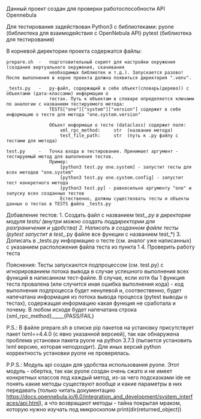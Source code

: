 Данный проект создан для проверки работоспособности API Opennebula


Для тестирования задействован Python3 с библиотеками:
    pyone   (библиотека для взаимодействия с OpenNebula API)
    pytest  (библиотека для тестирования)


В корневой директории проекта содержатся файлы:

    prepare.sh  -   подготовительный скрипт для настройки окружения (создания виртуального окружения, скачивания
                    необходимых библиотек и т.д.). Запускается разово! После выполнения в корне проекта должна появиться директория ".venv". 

    _tests.py   -   py-файл, содержащий в себе объект(словарь(дерево)) с объектами (дата-классами) информации о
                    тестах. Путь к объектам в словаре определяется ключами по аналогии с названием тестируемого метода:
                    TESTS["one"]["system"]["version"] содержит в себе информацию о тесте для метода "one.system.version"

                    Объект информаци о тесте (dataclass) содержит поля:
                        xml_rpc_method:     str  (название метода)
                        test_file_path:     str  (путь к .py файлу с тестами для метода)

    test.py     -   Точка входа в тестирование. Принимает аргумент - тестируемый метод для выполнения тестов.
                    Пример: 
                        [python3 test.py one.system] - запустит тесты для всех методов "one.system"
                        [python3 test.py one.system.config] - запустит тест конкретного метода
                        [python3 test.py] - равносильно аргументу "one" и запуску всех созданных тестов
                        Естественно, должны существовать тесты и объекты данных о тестах в TESTS файла _tests.py

    
Добавление тестов:
    1. Создать файл с названием test_*.py в директории модуля tests/ (внутри можно создать поддиректории для разграничения и удобства)
    2. Написать в созданном файле тесты (pytest запустит в test_*.py файле все функции с названием test_*)
    3. Дописать в _tests.py информацию о тесте (см. аналог уже написанных) с указанием расположения файла теста из пункта 1
    4. Проверить работу теста


Пояснения:
    Тесты запускаются подпроцессом (см. test.py) с игнорированием потока вывода в случае успешного выполнения всех функций в написанном тест-файле.
    В случае, если хотя бы 1 функция теста провалена (или случится иная ошибка выполнения кода) - код выполнения подпроцесса будет ненулевой и, соотвественно,
    будет напечатана информация из потока вывода процесса (pytest выводы о тестах), содержащая информацию какая функция не сработала и почему.
    В любом исходе будет напечатана строка {xml_rpc_method}_____{PASS/FAIL}


P.S.:
    В файле prepare.sh в списке pip пакетов на установку присутствует пакет lxml==4.4.0 (с явно указанной версией), так как обнаружена проблема установки 
    пакета pyone на python 3.7.3 (пытается установить lxml версию, которая неподходит). Для иных версий python корректность установки pyone не проверялась. 

P.P.S.:
    Модуль api создан для удобства использования pyone. Этот модуль - обертка, так как pyone создан очень сжато и не имеет конкретных классов под каждый метод, 
    из-за чего подсказками ide не понять какие методы существуют вообще и какие параметры в них передавать 
    (только читать документацию https://docs.opennebula.io/6.0/integration_and_development/system_interfaces/api.html), 
    а что возвращают методы - тайна покрытая мраком, которую нужно изучать под микроскопом print(dir(returned_object))